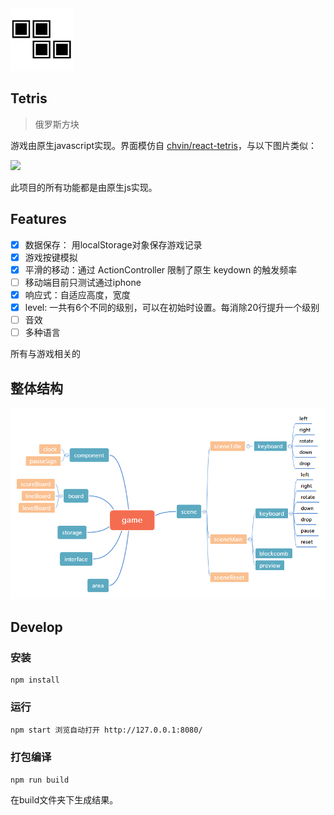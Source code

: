 <img src="showcase/logo.png" width=100>

## Tetris

> 俄罗斯方块

游戏由原生javascript实现。界面模仿自 [chvin/react-tetris](https://github.com/chvin/react-tetris)，与以下图片类似：

<img src="https://camo.githubusercontent.com/8980082e6edae22933d63d58e02af96e7056fb89/68747470733a2f2f696d672e616c6963646e2e636f6d2f7470732f544231416737434e5858585858616f5858585858585858585858582d3332302d3438332e676966">

此项目的所有功能都是由原生js实现。

## Features

- [x] 数据保存： 用localStorage对象保存游戏记录
- [x] 游戏按键模拟
- [x] 平滑的移动：通过 ActionController 限制了原生 keydown 的触发频率
- [ ] 移动端目前只测试通过iphone
- [x] 响应式：自适应高度，宽度
- [x] level: 一共有6个不同的级别，可以在初始时设置。每消除20行提升一个级别
- [ ] 音效
- [ ] 多种语言

所有与游戏相关的

## 整体结构

<img src="showcase/game.png">

## Develop

### 安装

	npm install

### 运行

	npm start 浏览自动打开 http://127.0.0.1:8080/

### 打包编译
	
	npm run build

在build文件夹下生成结果。